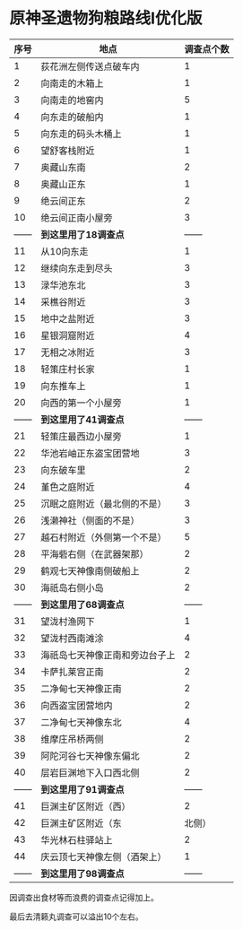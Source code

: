 # 原神圣遗物狗粮路线I优化版

序号|地点|调查点个数
-|-|-
1|荻花洲左侧传送点破车内|1
2|向南走的木箱上|1
3|向南走的地窖内|5
4|向东走的破船内|1
5|向东走的码头木桶上|1
6|望舒客栈附近|1
7|奥藏山东南|2
8|奥藏山正东|1
9|绝云间正东|2
10|绝云间正南小屋旁|3
——|**到这里用了18调查点**|——
11|从10向东走|1
12|继续向东走到尽头|3
13|渌华池东北|3
14|采樵谷附近|3
15|地中之盐附近|3
16|星银洞窟附近|4
17|无相之冰附近|3
18|轻策庄村长家|1
19|向东推车上|1
20|向西的第一个小屋旁|1
——|**到这里用了41调查点**|——
21|轻策庄最西边小屋旁|1
22|华池岩岫正东盗宝团营地|3
23|向东破车里|2
24|堇色之庭附近|4
25|沉眠之庭附近（最北侧的不是）|3
26|浅濑神社（侧面的不是）|3
27|越石村附近（外侧第一个不是）|5
28|平海砦右侧（在武器架那）|2
29|鹤观七天神像南侧破船上|2
30|海祇岛右侧小岛|2
——|**到这里用了68调查点**|——
31|望泷村渔网下|1
32|望泷村西南滩涂|4
33|海祇岛七天神像正南和旁边台子上|2
34|卡萨扎莱宫正南|2
35|二净甸七天神像正南|2
36|向西盗宝团营地内|2
37|二净甸七天神像东北|4
38|维摩庄吊桥两侧|2
39|阿陀河谷七天神像东偏北|2
40|层岩巨渊地下入口西北侧|2
——|**到这里用了91调查点**|——
41|巨渊主矿区附近（西）|2
42|巨渊主矿区附近（东|北侧）|2
43|华光林石柱驿站上|2
44|庆云顶七天神像左侧（酒架上）|1
——|**到这里用了98调查点**|——

因调查出食材等而浪费的调查点记得加上。

最后去清籁丸调查可以溢出10个左右。
